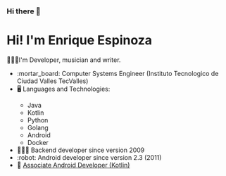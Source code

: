 ### Hi there 👋

<!--
**terry1921/terry1921** is a ✨ _special_ ✨ repository because its `README.md` (this file) appears on your GitHub profile.

Here are some ideas to get you started:

- 🔭 I’m currently working on ...
- 🌱 I’m currently learning ...
- 👯 I’m looking to collaborate on ...
- 🤔 I’m looking for help with ...
- 💬 Ask me about ...
- 📫 How to reach me: ...
- 😄 Pronouns: ...
- ⚡ Fun fact: ...
-->
<h1>Hi! I'm Enrique Espinoza</h1>
<p>🙋🏻‍♂️I'm Developer, musician and writer.</p>
<ul>
  <li>:mortar_board: Computer Systems Engineer (Instituto Tecnologico de Ciudad Valles TecValles)</li>
  <li>🖥️ Languages and Technologies:</li>
      <ul>
        <li>Java</li>
        <li>Kotlin</li>
        <li>Python</li>
        <li>Golang</li>
        <li>Android</li>
        <li>Docker</>
      </ul>
  <li>👨🏻‍💻 Backend developer since version 2009</li>
  <li>:robot: Android developer since version 2.3 (2011)</li>
  <li>📃 <a href="https://www.credential.net/0f5794dc-2b1f-4c5a-9f78-5ad416529252">Associate Android Developer (Kotlin)</a></li>
</ul>
